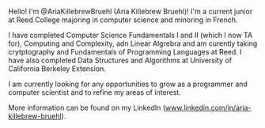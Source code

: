 Hello! I'm @AriaKillebrewBruehl (Aria Killebrew Bruehl)! I'm a current junior at Reed College majoring in computer science and minoring in French. 

I have completed Computer Science Fundamentals I and II (which I now TA for), Computing and Complexity, adn Linear Algrebra and am curently taking crytptography and Fundamentals of Programming Languages at Reed. I have also completed Data Structures and Algorithms at University of California Berkeley Extension. 

I am currently looking for any opportunities to grow as a programmer and computer scientist and to refine my areas of interest. 

More information can be found on my LinkedIn (www.linkedin.com/in/aria-killebrew-bruehl). 



